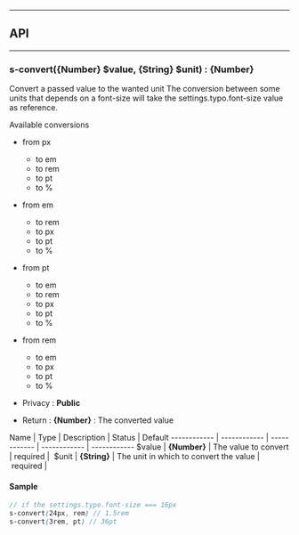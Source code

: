 


-----------------------------
## API
-----------------------------

### s-convert({Number} $value, {String} $unit) : {Number}
Convert a passed value to the wanted unit
The conversion between some units that depends on a font-size will take the settings.typo.font-size value as reference.

Available conversions
- from px
	- to em
	- to rem
	- to pt
	- to %

- from em
	- to rem
	- to px
	- to pt
	- to %

- from pt
	- to em
	- to rem
	- to px
	- to pt
	- to %

- from rem
	- to em
	- to px
	- to pt
	- to %

- Privacy : **Public**

- Return : **{Number}** : The converted value

Name | Type | Description | Status | Default
------------ | ------------ | ------------ | ------------ | ------------
$value | **{Number}** | The value to convert | required | 
$unit | **{String}** | The unit in which to convert the value | required | 


#### Sample
```scss
// if the settings.typo.font-size === 16px
s-convert(24px, rem) // 1.5rem
s-convert(3rem, pt) // 36pt

```



